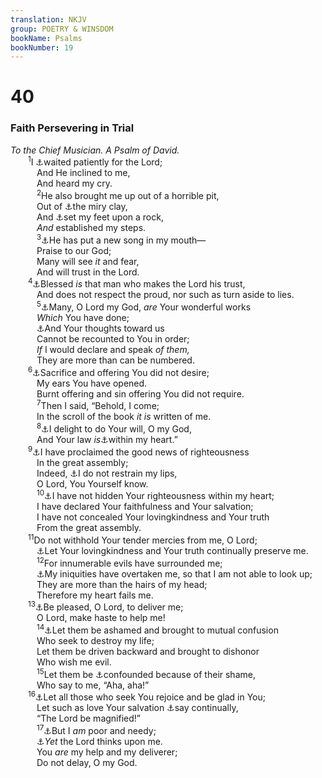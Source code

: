 ```yaml
---
translation: NKJV
group: POETRY & WINSDOM
bookName: Psalms 
bookNumber: 19
---
```


<div class="title"><h1>40</h1><h3>Faith Persevering in Trial</h3><i>To the Chief Musician. A Psalm of David.</i></div>
<span class="verse thi_40_1">  <sup>1</sup>I <a data-toggle="tooltip" data-placement="bottom" title="Ps. 25:5; 27:14; 37:7">⚓</a>waited patiently for the Lord;<br/>   And He inclined to me,<br/>   And heard my cry.<br/></span>
<span class="verse thi_40_2">   <sup>2</sup>He also brought me up out of a horrible pit,<br/>   Out of <a data-toggle="tooltip" data-placement="bottom" title="Ps. 69:2, 14; Jer. 38:6">⚓</a>the miry clay,<br/>   And <a data-toggle="tooltip" data-placement="bottom" title="Ps. 27:5">⚓</a>set my feet upon a rock,<br/>   <i>And</i> established my steps.<br/></span>
<span class="verse thi_40_3">   <sup>3</sup><a data-toggle="tooltip" data-placement="bottom" title="Ps. 32:7; 33:3">⚓</a>He has put a new song in my mouth—<br/>   Praise to our God;<br/>   Many will see <i>it</i> and fear,<br/>   And will trust in the Lord.<br/></span>
<span class="verse thi_40_4">  <sup>4</sup><a data-toggle="tooltip" data-placement="bottom" title="Ps. 34:8; 84:12">⚓</a>Blessed <i>is</i> that man who makes the Lord his trust,<br/>   And does not respect the proud, nor such as turn aside to lies.<br/></span>
<span class="verse thi_40_5">   <sup>5</sup><a data-toggle="tooltip" data-placement="bottom" title="Job 9:10">⚓</a>Many, O Lord my God, <i>are</i> Your wonderful works<br/>   <i>Which</i> You have done;<br/>   <a data-toggle="tooltip" data-placement="bottom" title="Ps. 139:17; (Is. 55:8)">⚓</a>And Your thoughts toward us<br/>   Cannot be recounted to You in order;<br/>   <i>If</i> I would declare and speak <i>of</i> <i>them,</i><br/>   They are more than can be numbered.<br/></span>
<span class="verse thi_40_6">  <sup>6</sup><a data-toggle="tooltip" data-placement="bottom" title="(1 Sam. 15:22); Ps. 51:16; Is. 1:11; (Jer. 6:20; 7:22, 23); Amos 5:22; (Mic. 6:6–8; Heb. 10:5–9)">⚓</a>Sacrifice and offering You did not desire;<br/>   My ears You have opened.<br/>   Burnt offering and sin offering You did not require.<br/></span>
<span class="verse thi_40_7">   <sup>7</sup>Then I said, “Behold, I come;<br/>   In the scroll of the book <i>it</i> <i>is</i> written of me.<br/></span>
<span class="verse thi_40_8">   <sup>8</sup><a data-toggle="tooltip" data-placement="bottom" title="(Matt. 26:39; John 4:34; 6:38); Heb. 10:7">⚓</a>I delight to do Your will, O my God,<br/>   And Your law <i>is</i><a data-toggle="tooltip" data-placement="bottom" title="(Ps. 37:31; Jer. 31:33; 2 Cor. 3:3)">⚓</a>within my heart.”<br/></span>
<span class="verse thi_40_9">  <sup>9</sup><a data-toggle="tooltip" data-placement="bottom" title="Ps. 22:22, 25">⚓</a>I have proclaimed the good news of righteousness<br/>   In the great assembly;<br/>   Indeed, <a data-toggle="tooltip" data-placement="bottom" title="Ps. 119:13">⚓</a>I do not restrain my lips,<br/>   O Lord, You Yourself know.<br/></span>
<span class="verse thi_40_10">   <sup>10</sup><a data-toggle="tooltip" data-placement="bottom" title="Acts 20:20, 27">⚓</a>I have not hidden Your righteousness within my heart;<br/>   I have declared Your faithfulness and Your salvation;<br/>   I have not concealed Your lovingkindness and Your truth<br/>   From the great assembly.<br/></span>
<span class="verse thi_40_11">  <sup>11</sup>Do not withhold Your tender mercies from me, O Lord;<br/>   <a data-toggle="tooltip" data-placement="bottom" title="Ps. 61:7; Prov. 20:28">⚓</a>Let Your lovingkindness and Your truth continually preserve me.<br/></span>
<span class="verse thi_40_12">   <sup>12</sup>For innumerable evils have surrounded me;<br/>   <a data-toggle="tooltip" data-placement="bottom" title="Ps. 38:4; 65:3">⚓</a>My iniquities have overtaken me, so that I am not able to look up;<br/>   They are more than the hairs of my head;<br/>   Therefore my heart fails me.<br/></span>
<span class="verse thi_40_13">  <sup>13</sup><a data-toggle="tooltip" data-placement="bottom" title="Ps. 70:1">⚓</a>Be pleased, O Lord, to deliver me;<br/>   O Lord, make haste to help me!<br/></span>
<span class="verse thi_40_14">   <sup>14</sup><a data-toggle="tooltip" data-placement="bottom" title="Ps. 35:4, 26; 70:2; 71:13">⚓</a>Let them be ashamed and brought to mutual confusion<br/>   Who seek to destroy my life;<br/>   Let them be driven backward and brought to dishonor<br/>   Who wish me evil.<br/></span>
<span class="verse thi_40_15">   <sup>15</sup>Let them be <a data-toggle="tooltip" data-placement="bottom" title="Ps. 73:19">⚓</a>confounded because of their shame,<br/>   Who say to me, “Aha, aha!”<br/></span>
<span class="verse thi_40_16">  <sup>16</sup><a data-toggle="tooltip" data-placement="bottom" title="Ps. 70:4">⚓</a>Let all those who seek You rejoice and be glad in You;<br/>   Let such as love Your salvation <a data-toggle="tooltip" data-placement="bottom" title="Ps. 35:27">⚓</a>say continually,<br/>   “The Lord be magnified!”<br/></span>
<span class="verse thi_40_17">   <sup>17</sup><a data-toggle="tooltip" data-placement="bottom" title="Ps. 70:5; 86:1; 109:22">⚓</a>But I <i>am</i> poor and needy;<br/>   <a data-toggle="tooltip" data-placement="bottom" title="Ps. 40:5; 1 Pet. 5:7">⚓</a><i>Yet</i> the Lord thinks upon me.<br/>   You <i>are</i> my help and my deliverer;<br/>   Do not delay, O my God.<br/></span>
